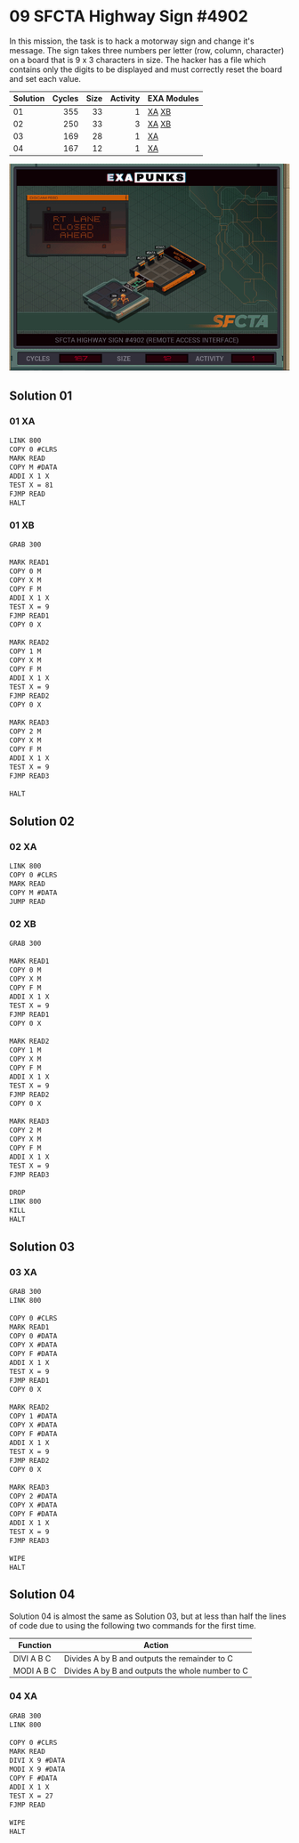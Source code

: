 # 09 SFCTA Highway Sign #4902

In this mission, the task is to hack a motorway sign and change it's message.  The sign takes three numbers per letter (row, column, character) on a board that is 9 x 3 characters in size. The hacker has a file which contains only the digits to be displayed and must correctly reset the board and set each value.

| Solution | Cycles | Size | Activity | EXA Modules|
|:---------|-------:|-----:|---------:|------------|
| 01       |    355 |   33 |        1 | [XA](#01-xa) [XB](#01-xb) |
| 02       |    250 |   33 |        3 | [XA](#02-xa) [XB](#02-xb) |
| 03       |    169 |   28 |        1 | [XA](#03-xa) |
| 04       |    167 |   12 |        1 | [XA](#04-xa) |

![Solution 04](EXAPUNKS%20-%20SFCTA%20Highway%20Sign%20%234902.gif "Solution 04")

## Solution 01

### 01 XA

```
LINK 800
COPY 0 #CLRS
MARK READ
COPY M #DATA
ADDI X 1 X
TEST X = 81
FJMP READ
HALT
```

### 01 XB

```
GRAB 300

MARK READ1
COPY 0 M
COPY X M
COPY F M
ADDI X 1 X
TEST X = 9
FJMP READ1
COPY 0 X

MARK READ2
COPY 1 M
COPY X M
COPY F M
ADDI X 1 X
TEST X = 9
FJMP READ2
COPY 0 X

MARK READ3
COPY 2 M
COPY X M
COPY F M
ADDI X 1 X
TEST X = 9
FJMP READ3

HALT
```

## Solution 02

### 02 XA

```
LINK 800
COPY 0 #CLRS
MARK READ
COPY M #DATA
JUMP READ
```

### 02 XB

```
GRAB 300

MARK READ1
COPY 0 M
COPY X M
COPY F M
ADDI X 1 X
TEST X = 9
FJMP READ1
COPY 0 X

MARK READ2
COPY 1 M
COPY X M
COPY F M
ADDI X 1 X
TEST X = 9
FJMP READ2
COPY 0 X

MARK READ3
COPY 2 M
COPY X M
COPY F M
ADDI X 1 X
TEST X = 9
FJMP READ3

DROP
LINK 800
KILL
HALT
```

## Solution 03

### 03 XA

```
GRAB 300
LINK 800

COPY 0 #CLRS
MARK READ1
COPY 0 #DATA
COPY X #DATA
COPY F #DATA
ADDI X 1 X
TEST X = 9
FJMP READ1
COPY 0 X

MARK READ2
COPY 1 #DATA
COPY X #DATA
COPY F #DATA
ADDI X 1 X
TEST X = 9
FJMP READ2
COPY 0 X

MARK READ3
COPY 2 #DATA
COPY X #DATA
COPY F #DATA
ADDI X 1 X
TEST X = 9
FJMP READ3

WIPE
HALT
```

## Solution 04

Solution 04 is almost the same as Solution 03, but at less than half the lines of code due to using the following two commands for the first time.

| Function | Action |
|----------|--------|
| DIVI A B C | Divides A by B and outputs the remainder to C |
| MODI A B C | Divides A by B and outputs the whole number to C |

### 04 XA

```
GRAB 300
LINK 800

COPY 0 #CLRS
MARK READ
DIVI X 9 #DATA
MODI X 9 #DATA
COPY F #DATA
ADDI X 1 X
TEST X = 27
FJMP READ

WIPE
HALT
```